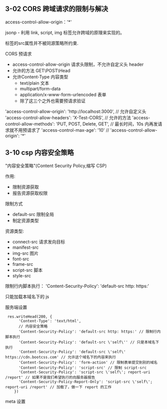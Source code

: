 ## 3-02 CORS 跨域请求的限制与解决
access-control-allow-origin：'*'

jsonp - 利用 link, script, img 标签允许跨域的原理来实现的。

标签的src属性并不被同源策略所约束.

CORS 预请求
- access-control-allow-origin 请求头限制，不允许自定义头 header
- 允许的方法 GET\POST\Head
- 允许Content-Type 内容类型
    - text/plain 文本
    - multipart/form-data 
    - application/x-www-form-urlencoded 表单
    - 除了这三个之外也需要预请求验证
    
'access-control-allow-origin': 'http://localhost:3000',
// 允许自定义头
'access-control-allow-headers': 'X-Test-CORS',
// 允许的方法
'access-control-allow-methods': 'PUT, POST, Delete, GET',
// 最长时间，10s 内再发请求就不用预请求了
'access-control-max-age': '10'
// 'access-control-allow-origin': '*'

## 3-10 csp 内容安全策略

"内容安全策略"(Content Security Policy,缩写 CSP)

作用:
- 限制资源获取
- 报告资源获取权限

限制方式
- default-src 限制全局
- 制定资源类型

资源类型: 
- connect-src 请求发向目标
- manifest-src
- img-src 图片
- font-src
- frame-src
- script-src 脚本
- style-src 

限制行内脚本执行：
'Content-Security-Policy': 'default-src http: https:'

只能加载本域名下的 js

服务端设置
```
 res.writeHead(200, {
      'Content-Type': 'text/html',
      // 内容安全策略
      'Content-Security-Policy': 'default-src http: https:' // 限制行内脚本执行
      'Content-Security-Policy': 'default-src \'self\'' // 只是本域名下执行
      'Content-Security-Policy': 'default-src \'self\' https://cdn.bootcss.com' // 允许这个域名下的内容来执行
      'Content-Security-Policy': 'form-action' // 限制表单提交到别的域名
      'Content-Security-Policy': 'script-src' // 限制 script-src
      'Content-Security-Policy': 'script-src \'self\'; report-uri /report' // 如果不是我们希望执行的向服务器报告
      'Content-Security-Policy-Report-Only': 'script-src \'self\'; report-uri /report' // 加载了，做一下 report 的工作
    })
```

meta 设置
  <meta http-equiv="Content-Security-Policy" content="default-src 'self'; img-src https://*; child-src 'none';">
